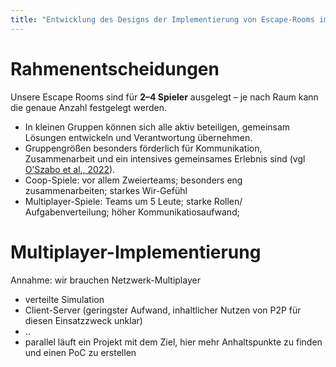 ```yaml
---
title: "Entwicklung des Designs der Implementierung von Escape-Rooms im Spiel"
---
```


# Rahmenentscheidungen

Unsere Escape Rooms sind für **2–4 Spieler** ausgelegt – je nach Raum kann die genaue Anzahl festgelegt werden.
*   In kleinen Gruppen können sich alle aktiv beteiligen, gemeinsam Lösungen entwickeln und Verantwortung übernehmen. 
*   Gruppengrößen besonders förderlich für Kommunikation, Zusammenarbeit und ein intensives gemeinsames Erlebnis sind (vgl [O’Szabo et al., 2022](../research/sources/the_anatomy_of_social_dynamics_in_escape_rooms.md)). 
*   Coop-Spiele: vor allem Zweierteams; besonders eng zusammenarbeiten; starkes Wir-Gefühl
*   Multiplayer-Spiele: Teams um 5 Leute; starke Rollen/ Aufgabenverteilung; höher Kommunikatiosaufwand; 

# Multiplayer-Implementierung

Annahme: wir brauchen Netzwerk-Multiplayer

- verteilte Simulation
- Client-Server (geringster Aufwand, inhaltlicher Nutzen von P2P für diesen Einsatzzweck unklar)
- ..
- parallel läuft ein Projekt mit dem Ziel, hier mehr Anhaltspunkte zu finden und einen PoC zu erstellen
